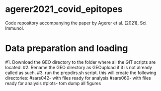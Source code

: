 # agerer2021_covid_epitopes
Code repository accompanying the paper by Agerer et al. (2021), Sci. Immunol.

# Data preparation and loading

#1. Download the GEO directory to the folder where all the GIT scripts are located. 
#2. Rename the GEO directory as GEOupload if it is not already called as such.
#3. run the prepdirs.sh script. this will create the following directories:
#sars042- with files ready for analysis 
#sars060- with files ready for analysis
#plots- tom dump all figures
